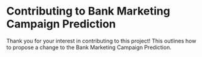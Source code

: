 # Contributing to Bank Marketing Campaign Prediction
Thank you for your interest in contributing to this project! This outlines how to propose a change to the Bank Marketing Campaign Prediction. 


